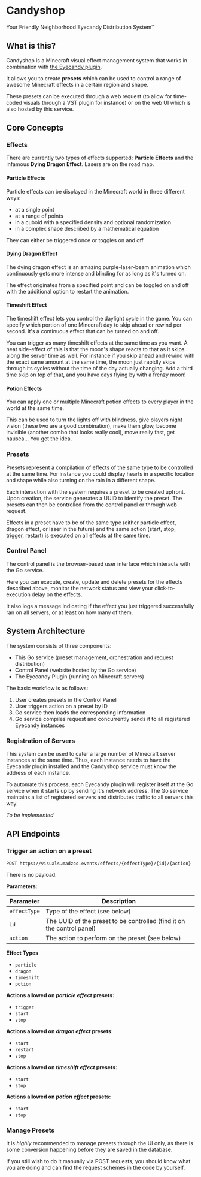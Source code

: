 # Candyshop
Your Friendly Neighborhood Eyecandy Distribution System&trade;

## What is this?
Candyshop is a Minecraft visual effect management system that works in combination with [the Eyecandy plugin](https://github.com/SorenNeedsCoffee/eyecandy).

It allows you to create **presets** which can be used to control a range of awesome Minecraft effects in a certain region and shape.

These presets can be executed through a web request (to allow for time-coded visuals through a VST plugin for instance) or on the web UI which is also hosted by this service.

## Core Concepts

### Effects

There are currently two types of effects supported: **Particle Effects** and the infamous **Dying Dragon Effect**. Lasers are on the road map.

#### Particle Effects

Particle effects can be displayed in the Minecraft world in three different ways:

- at a single point
- at a range of points
- in a cuboid with a specified density and optional randomization
- in a complex shape described by a mathematical equation

They can either be triggered once or toggles on and off.

#### Dying Dragon Effect

The dying dragon effect is an amazing purple-laser-beam animation which continuously gets more intense and blinding for as long as it's turned on.

The effect originates from a specified point and can be toggled on and off with the additional option to restart the animation.

#### Timeshift Effect

The timeshift effect lets you control the daylight cycle in the game. You can specify which portion of one Minecraft day to skip ahead or rewind per second. It's a continuous effect that can be turned on and off.

You can trigger as many timeshift effects at the same time as you want. A neat side-effect of this is that the moon's shape reacts to that as it skips along the server time as well. For instance if you skip ahead and rewind with the exact same amount at the same time, the moon just rapidly skips through its cycles without the time of the day actually changing. Add a third time skip on top of that, and you have days flying by with a frenzy moon!

#### Potion Effects

You can apply one or multiple Minecraft potion effects to every player in the world at the same time.

This can be used to turn the lights off with blindness, give players night vision (these two are a good combination), make them glow, become invisible (another combo that looks really cool), move really fast, get nausea... You get the idea.

### Presets

Presets represent a compilation of effects of the same type to be controlled at the same time. For instance you could display hearts in a specific location and shape while also turning on the rain in a different shape.

Each interaction with the system requires a preset to be created upfront. Upon creation, the service generates a UUID to identify the preset. The presets can then be controlled from the control panel or through web request.

Effects in a preset have to be of the same type (either particle effect, dragon effect, or laser in the future) and the same action (start, stop, trigger, restart) is executed on all effects at the same time.

### Control Panel

The control panel is the browser-based user interface which interacts with the Go service.

Here you can execute, create, update and delete presets for the effects described above, monitor the network status and view your click-to-execution delay on the effects.

It also logs a message indicating if the effect you just triggered successfully ran on all servers, or at least on how many of them.

## System Architecture

The system consists of three components:

- This Go service (preset management, orchestration and request distribution)
- Control Panel (website hosted by the Go service)
- The Eyecandy Plugin (running on Minecraft servers)

The basic workflow is as follows:
1. User creates presets in the Control Panel
2. User triggers action on a preset by ID
3. Go service then loads the corresponding information
4. Go service compiles request and concurrently sends it to all registered Eyecandy instances

### Registration of Servers

This system can be used to cater a large number of Minecraft server instances at the same time. Thus, each instance needs to have the Eyecandy plugin installed and the Candyshop service must know the address of each instance.

To automate this process, each Eyecandy plugin will register itself at the Go service when it starts up by sending it's network address. The Go service maintains a list of registered servers and distributes traffic to all servers this way.

*To be implemented*

## API Endpoints

### Trigger an action on a preset
`POST https://visuals.madzoo.events/effects/{effectType}/{id}/{action}`

There is no payload.

**Parameters:**

| Parameter    | Description                                                            |
| ------------ | ---------------------------------------------------------------------- |
| `effectType` | Type of the effect (see below)                                         |
| `id`         | The UUID of the preset to be controlled (find it on the control panel) |
| `action`     | The action to perform on the preset (see below)                        |

**Effect Types**
- `particle`
- `dragon`
- `timeshift`
- `potion`

**Actions allowed on *particle effect* presets:**
- `trigger`
- `start`
- `stop`

**Actions allowed on *dragon effect* presets:**
- `start`
- `restart`
- `stop`

**Actions allowed on *timeshift effect* presets:**
- `start`
- `stop`

**Actions allowed on *potion effect* presets:**
- `start`
- `stop`

### Manage Presets

It is *highly* recommended to manage presets through the UI only, as there is some conversion happening before they are saved in the database.

If you still wish to do it manually via POST requests, you should know what you are doing and can find the request schemes in the code by yourself.
